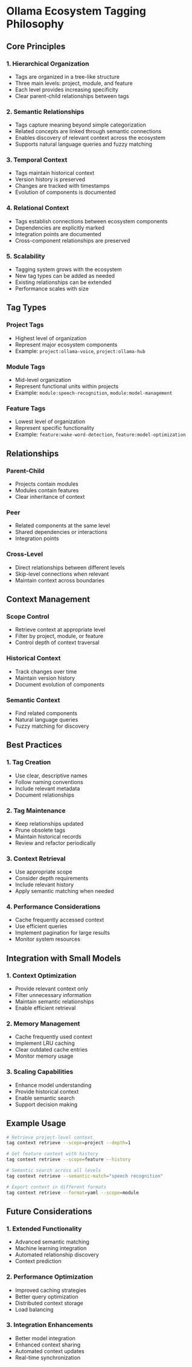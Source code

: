 # Ollama Ecosystem Tagging Philosophy

## Core Principles

### 1. Hierarchical Organization
- Tags are organized in a tree-like structure
- Three main levels: project, module, and feature
- Each level provides increasing specificity
- Clear parent-child relationships between tags

### 2. Semantic Relationships
- Tags capture meaning beyond simple categorization
- Related concepts are linked through semantic connections
- Enables discovery of relevant context across the ecosystem
- Supports natural language queries and fuzzy matching

### 3. Temporal Context
- Tags maintain historical context
- Version history is preserved
- Changes are tracked with timestamps
- Evolution of components is documented

### 4. Relational Context
- Tags establish connections between ecosystem components
- Dependencies are explicitly marked
- Integration points are documented
- Cross-component relationships are preserved

### 5. Scalability
- Tagging system grows with the ecosystem
- New tag types can be added as needed
- Existing relationships can be extended
- Performance scales with size

## Tag Types

### Project Tags
- Highest level of organization
- Represent major ecosystem components
- Example: `project:ollama-voice`, `project:ollama-hub`

### Module Tags
- Mid-level organization
- Represent functional units within projects
- Example: `module:speech-recognition`, `module:model-management`

### Feature Tags
- Lowest level of organization
- Represent specific functionality
- Example: `feature:wake-word-detection`, `feature:model-optimization`

## Relationships

### Parent-Child
- Projects contain modules
- Modules contain features
- Clear inheritance of context

### Peer
- Related components at the same level
- Shared dependencies or interactions
- Integration points

### Cross-Level
- Direct relationships between different levels
- Skip-level connections when relevant
- Maintain context across boundaries

## Context Management

### Scope Control
- Retrieve context at appropriate level
- Filter by project, module, or feature
- Control depth of context traversal

### Historical Context
- Track changes over time
- Maintain version history
- Document evolution of components

### Semantic Context
- Find related components
- Natural language queries
- Fuzzy matching for discovery

## Best Practices

### 1. Tag Creation
- Use clear, descriptive names
- Follow naming conventions
- Include relevant metadata
- Document relationships

### 2. Tag Maintenance
- Keep relationships updated
- Prune obsolete tags
- Maintain historical records
- Review and refactor periodically

### 3. Context Retrieval
- Use appropriate scope
- Consider depth requirements
- Include relevant history
- Apply semantic matching when needed

### 4. Performance Considerations
- Cache frequently accessed context
- Use efficient queries
- Implement pagination for large results
- Monitor system resources

## Integration with Small Models

### 1. Context Optimization
- Provide relevant context only
- Filter unnecessary information
- Maintain semantic relationships
- Enable efficient retrieval

### 2. Memory Management
- Cache frequently used context
- Implement LRU caching
- Clear outdated cache entries
- Monitor memory usage

### 3. Scaling Capabilities
- Enhance model understanding
- Provide historical context
- Enable semantic search
- Support decision making

## Example Usage

```bash
# Retrieve project-level context
tag context retrieve --scope=project --depth=1

# Get feature context with history
tag context retrieve --scope=feature --history

# Semantic search across all levels
tag context retrieve --semantic-match="speech recognition"

# Export context in different formats
tag context retrieve --format=yaml --scope=module
```

## Future Considerations

### 1. Extended Functionality
- Advanced semantic matching
- Machine learning integration
- Automated relationship discovery
- Context prediction

### 2. Performance Optimization
- Improved caching strategies
- Better query optimization
- Distributed context storage
- Load balancing

### 3. Integration Enhancements
- Better model integration
- Enhanced context sharing
- Automated context updates
- Real-time synchronization 